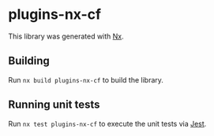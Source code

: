 # plugins-nx-cf

This library was generated with [Nx](https://nx.dev).

## Building

Run `nx build plugins-nx-cf` to build the library.

## Running unit tests

Run `nx test plugins-nx-cf` to execute the unit tests via [Jest](https://jestjs.io).
